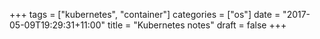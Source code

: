 +++
tags =  ["kubernetes", "container"]
categories = ["os"]
date = "2017-05-09T19:29:31+11:00"
title = "Kubernetes notes"
draft = false
+++
